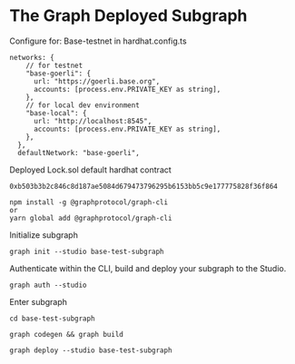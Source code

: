 # The Graph Deployed Subgraph

Configure for: Base-testnet in hardhat.config.ts

```shell
networks: {
    // for testnet
    "base-goerli": {
      url: "https://goerli.base.org",
      accounts: [process.env.PRIVATE_KEY as string],
    },
    // for local dev environment
    "base-local": {
      url: "http://localhost:8545",
      accounts: [process.env.PRIVATE_KEY as string],
    },
  },
  defaultNetwork: "base-goerli",
```

Deployed Lock.sol default hardhat contract

```shell
0xb503b3b2c846c8d187ae5084d679473796295b6153bb5c9e177775828f36f864
```

```shell
npm install -g @graphprotocol/graph-cli
or
yarn global add @graphprotocol/graph-cli
```

Initialize subgraph

```shell
graph init --studio base-test-subgraph
```

Authenticate within the CLI, build and deploy your subgraph to the Studio.

```shell
graph auth --studio
```

Enter subgraph

```shell
cd base-test-subgraph
```

```shell
graph codegen && graph build
```

```shell
graph deploy --studio base-test-subgraph
```
